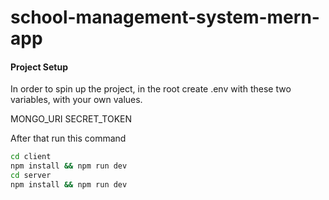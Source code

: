 # school-management-system-mern-app
#### Project Setup

In order to spin up the project, in the root create .env with these two variables, with your own values.

MONGO_URI
SECRET_TOKEN

After that run this command

```bash
cd client
npm install && npm run dev
cd server
npm install && npm run dev
```
